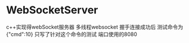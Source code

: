 # WebSocketServer
c++实现得webSocket服务器  多线程websocket 
握手连接成功后 测试命令为{"cmd":10}  只写了针对这个命令的测试
端口使用的8080
